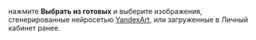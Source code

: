 нажмите **Выбрать из готовых** и выберите изображения, сгенерированные нейросетью [YandexArt](https://ya.ru/ai/art), или загруженные в Личный кабинет ранее.